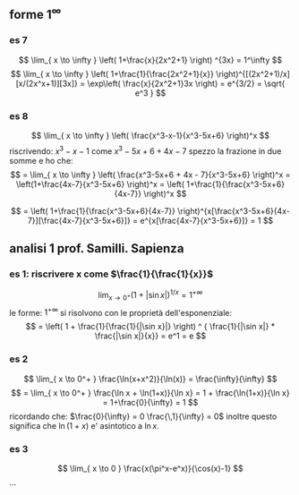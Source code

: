 ## forme $1^\infty$
### es 7
$$
\lim_{ x \to \infty } \left( 1+\frac{x}{2x^2+1} \right)
^{3x} = 1^\infty
$$
$$
\lim_{ x \to \infty } \left( 1+\frac{1}{\frac{2x^2+1}{x}} \right)^{[(2x^2+1)/x][x/(2x^x+1)][3x]} = \exp\left( \frac{x}{2x^2+1}3x \right) = e^{3/2} = \sqrt{ e^3 }
$$

### es 8
$$
\lim_{ x \to \infty } \left( \frac{x^3-x-1}{x^3-5x+6} \right)^x
$$
riscrivendo: $x^3-x-1$ come $x^3-5x+6 + 4x - 7$ spezzo la frazione in due somme e ho che:
$$
= \lim_{ x \to \infty } \left( \frac{x^3-5x+6 + 4x - 7}{x^3-5x+6} \right)^x = \left(1+\frac{4x-7}{x^3-5x+6} \right)^x  = \left( 1+\frac{1}{\frac{x^3-5x+6}{4x-7}} \right)^x
$$

$$
=  \left( 1+\frac{1}{\frac{x^3-5x+6}{4x-7}} \right)^{x[\frac{x^3-5x+6}{4x-7}][\frac{4x-7}{x^3-5x+6}]} = e^{x[\frac{4x-7}{x^3-5x+6}]} = 1
$$
## analisi 1 prof. Samilli. Sapienza
### es 1: riscrivere x come $\frac{1}{\frac{1}{x}}$ 
$$
\lim_{ x \to 0^+ } (1+|\sin x|)^{1/x} = 1^{+\infty} 
$$
le forme: $1^{+\infty}$ si risolvono con le proprietà dell'esponenziale:
$$
= \left( 1 + \frac{1}{\frac{1}{|\sin x}|} \right) ^ { \frac{1}{|\sin x|} * \frac{|\sin x|}{x}} = e^1 = e
$$
### es 2
$$
\lim_{ x \to 0^+ } \frac{\ln(x+x^2)}{\ln(x)} = \frac{\infty}{\infty}
$$
$$
= \lim_{ x \to 0^+ } \frac{\ln x + \ln(1+x)}{\ln x} = 1 + \frac{\ln(1+x)}{\ln x} = 1+\frac{0}{\infty} = 1
$$
ricordando che: $\frac{0}{\infty} = 0 \frac{\,1}{\infty} = 0$
inoltre questo significa che $\ln(1+x)$ e' asintotico a $\ln x$.

### es 3
$$
\lim_{ x \to 0 } \frac{x(\pi^x-e^x)}{\cos(x)-1}
$$
...